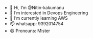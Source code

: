 - 👋 Hi, I’m @Nitin-kakumanu
- 👀 I’m interested in Devops Engineering
- 🌱 I’m currently learning AWS
- 📫 whatsapp: 9392014754
- 😄 Pronouns: Mister

<!---
Nitin-kakumanu/Nitin-kakumanu is a ✨ special ✨ repository because its `README.md` (this file) appears on your GitHub profile.
You can click the Preview link to take a look at your changes.
--->
